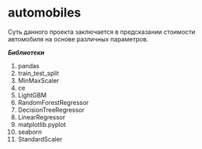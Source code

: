 # automobiles

Суть данного проекта заключается в предсказании стоимости автомобиля на основе различных параметров.

***Библиотеки***
1. pandas
2. train_test_split
3. MinMaxScaler
4. ce
5. LightGBM
6. RandomForestRegressor
7. DecisionTreeRegressor
8. LinearRegressor
9. matplotlib.pyplot
10. seaborn
11. StandardScaler
